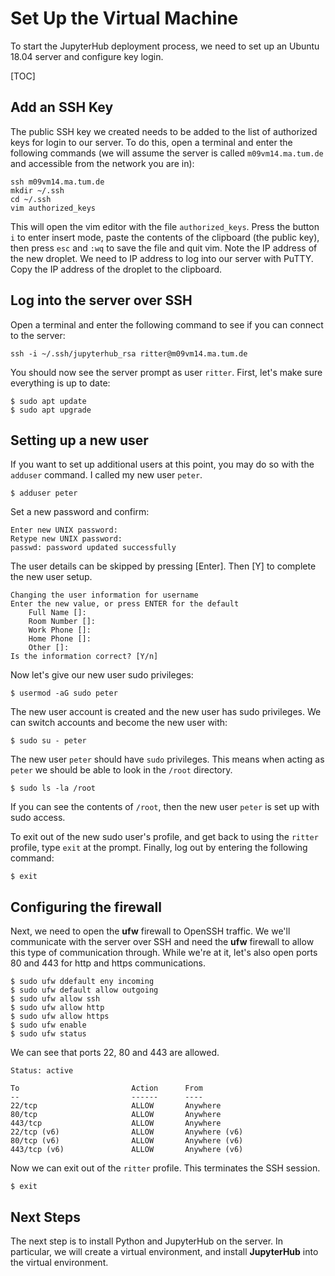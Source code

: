 # Set Up the Virtual Machine

To start the JupyterHub deployment process, we need to set up an Ubuntu 18.04 server and configure key login.

[TOC]

## Add an SSH Key

The public SSH key we created needs to be added to the list of authorized keys for login to our server. To do this, open a terminal and enter the following commands (we will assume the server is called ```m09vm14.ma.tum.de``` and accessible from the network you are in):

```
ssh m09vm14.ma.tum.de
mkdir ~/.ssh
cd ~/.ssh
vim authorized_keys
```

This will open the vim editor with the file ```authorized_keys```. Press the button ```i``` to enter insert mode, paste the contents of the clipboard (the public key), then press ```esc``` and ```:wq``` to save the file and quit vim.
Note the IP address of the new droplet. We need to IP address to log into our server with PuTTY. Copy the IP address of the droplet to the clipboard.

## Log into the server over SSH

Open a terminal and enter the following command to see if you can connect to the server:

```text
ssh -i ~/.ssh/jupyterhub_rsa ritter@m09vm14.ma.tum.de
```

You should now see the server prompt as user ```ritter```. First, let's make sure everything is up to date:

```text
$ sudo apt update
$ sudo apt upgrade
```

## Setting up a new user

If you want to set up additional users at this point, you may do so with the ```adduser``` command. I called my new user ```peter```.
  
```text
$ adduser peter
```

Set a new password and confirm:

```text
Enter new UNIX password:
Retype new UNIX password:
passwd: password updated successfully
```

The user details can be skipped by pressing [Enter]. Then [Y] to complete the new user setup.

```text
Changing the user information for username
Enter the new value, or press ENTER for the default
    Full Name []:
    Room Number []:
    Work Phone []:
    Home Phone []:
    Other []:
Is the information correct? [Y/n]
```

Now let's give our new user sudo privileges:

```text
$ usermod -aG sudo peter
```

The new user account is created and the new user has sudo privileges. We can switch accounts and become the new user with:

```text
$ sudo su - peter
```

The new user ```peter``` should have ```sudo``` privileges. This means when acting as ```peter``` we should be able to look in the ```/root``` directory.

```text
$ sudo ls -la /root
```

If you can see the contents of ```/root```, then the new user ```peter``` is set up with sudo access.

To exit out of the new sudo user's profile, and get back to using the ```ritter``` profile, type ```exit``` at the prompt. Finally, log out by entering the following command:

```text
$ exit
```

## Configuring the firewall

Next, we need to open the **ufw** firewall to OpenSSH traffic. We we'll communicate with the server over SSH and need the **ufw** firewall to allow this type of communication through. While we're at it, let's also open ports 80 and 443 for http and https communications.

```text
$ sudo ufw ddefault eny incoming
$ sudo ufw default allow outgoing
$ sudo ufw allow ssh
$ sudo ufw allow http
$ sudo ufw allow https
$ sudo ufw enable
$ sudo ufw status
```

We can see that ports 22, 80 and 443 are allowed.

```text
Status: active

To                         Action      From
--                         ------      ----
22/tcp                     ALLOW       Anywhere
80/tcp                     ALLOW       Anywhere
443/tcp                    ALLOW       Anywhere
22/tcp (v6)                ALLOW       Anywhere (v6)
80/tcp (v6)                ALLOW       Anywhere (v6)
443/tcp (v6)               ALLOW       Anywhere (v6)             
```

Now we can exit out of the ```ritter``` profile. This terminates the SSH session.

```text
$ exit
```

## Next Steps

The next step is to install Python and JupyterHub on the server. In particular, we will create a virtual environment, and install **JupyterHub** into the virtual environment.

<br>
